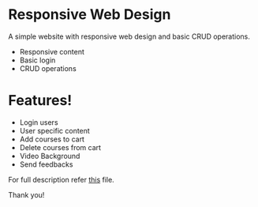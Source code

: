 # Responsive Web Design

A simple website with responsive web design and basic CRUD operations.

  - Responsive content
  - Basic login
  - CRUD operations

# Features!

  - Login users
  - User specific content
  - Add courses to cart
  - Delete courses from cart
  - Video Background
  - Send feedbacks

For full description refer [this]() file.

Thank you!
